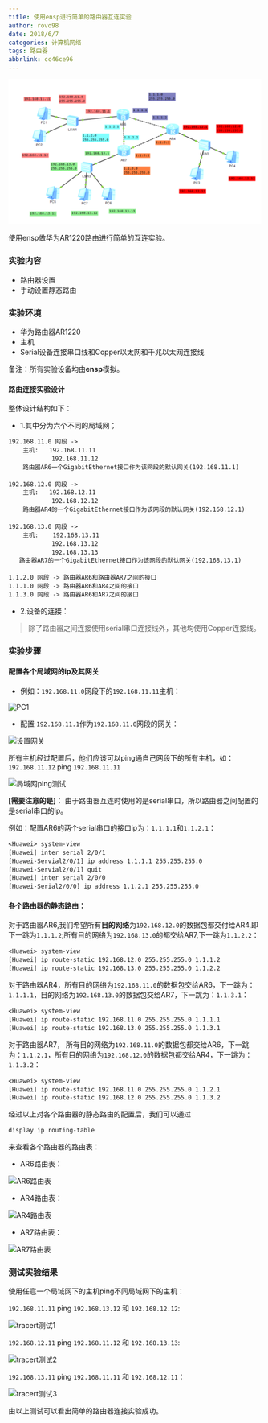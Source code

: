 ```yaml
---
title: 使用ensp进行简单的路由器互连实验
author: rovo98
date: 2018/6/7
categories: 计算机网络
tags: 路由器
abbrlink: cc46ce96
---
```


![](/images/ensp_路由连接实验/route-structure.png)

使用ensp做华为AR1220路由进行简单的互连实验。

<!-- more -->

### 实验内容

- 路由器设置
- 手动设置静态路由

### 实验环境

- 华为路由器AR1220
- 主机
- Serial设备连接串口线和Copper以太网和千兆以太网连接线

备注：所有实验设备均由**ensp**模拟。

#### 路由连接实验设计

整体设计结构如下：

- 1.其中分为六个不同的局域网；

```txt
192.168.11.0 网段 ->
    主机:   192.168.11.11
            192.168.11.12
    路由器AR6一个GigabitEthernet接口作为该网段的默认网关(192.168.11.1)

192.168.12.0 网段 ->
    主机:   192.168.12.11
            192.168.12.12
    路由器AR4的一个GigabitEthernet接口作为该网段的默认网关(192.168.12.1)

192.168.13.0 网段 ->
    主机:    192.168.13.11
            192.168.13.12
            192.168.13.13
   路由器AR7的一个GigabitEthernet接口作为该网段的默认网关(192.168.13.1)
   
1.1.2.0 网段 -> 路由器AR6和路由器AR7之间的接口
1.1.1.0 网段 -> 路由器AR6和AR4之间的接口
1.1.3.0 网段 -> 路由器AR6和AR7之间的接口
```

- 2.设备的连接：

> 除了路由器之间连接使用serial串口连接线外，其他均使用Copper连接线。

### 实验步骤

#### 配置各个局域网的ip及其网关

- 例如：``192.168.11.0``网段下的``192.168.11.11``主机：

![PC1](pc1_setting.png)

- 配置 ``192.168.11.1``作为``192.168.11.0``网段的网关：

![设置网关](gateway1.png)

所有主机经过配置后，他们应该可以ping通自己网段下的所有主机，如：``192.168.11.12`` ping ``192.168.11.11``

![局域网ping测试](pingTest.png)

**[需要注意的是]**： 由于路由器互连时使用的是serial串口，所以路由器之间配置的是serial串口的ip。

例如：配置AR6的两个serial串口的接口ip为：``1.1.1.1``和``1.1.2.1``：

```txt
<Huawei> system-view
[Huawei] inter serial 2/0/1
[Huawei-Servial2/0/1] ip address 1.1.1.1 255.255.255.0
[Huawei-Servial2/0/1] quit
[Huawei] inter serial 2/0/0
[Huawei-Serial2/0/0] ip address 1.1.2.1 255.255.255.0
```

#### 各个路由器的静态路由：

对于路由器AR6,我们希望所有**目的网络**为``192.168.12.0``的数据包都交付给AR4,即下一跳为``1.1.1.2``;所有目的网络为``192.168.13.0``的都交给AR7,下一跳为``1.1.2.2``：

```txt
<Huawei> system-view
[Huawei] ip route-static 192.168.12.0 255.255.255.0 1.1.1.2
[Huawei] ip route-static 192.168.13.0 255.255.255.0 1.1.2.2
```

对于路由器AR4，所有目的网络为``192.168.11.0``的数据包交给AR6，下一跳为：``1.1.1.1``，目的网络为``192.168.13.0``的数据包交给AR7，下一跳为：``1.1.3.1``：

```txt
<Huawei> system-view
[Huawei] ip route-static 192.168.11.0 255.255.255.0 1.1.1.1
[Huawei] ip route-static 192.168.13.0 255.255.255.0 1.1.3.1
```

对于路由器AR7， 所有目的网络为``192.168.11.0``的数据包都交给AR6，下一跳为：``1.1.2.1``，所有目的网络为``192.168.12.0``的数据包都交给AR4，下一跳为：``1.1.3.2``：

```txt
<Huawei> system-view
[Huawei] ip route-static 192.168.11.0 255.255.255.0 1.1.2.1
[Huawei] ip route-static 192.168.12.0 255.255.255.0 1.1.3.2
```

经过以上对各个路由器的静态路由的配置后，我们可以通过
```txt
display ip routing-table
```
来查看各个路由器的路由表：

- AR6路由表：

![AR6路由表](route1_info.png)

- AR4路由表：

![AR4路由表](route2_info.png)

- AR7路由表：

![AR7路由表](route3_info.png)

### 测试实验结果

使用任意一个局域网下的主机ping不同局域网下的主机：

``192.168.11.11`` ping ``192.168.13.12`` 和 ``192.168.12.12``:

![tracert测试1](tracert1.png)

``192.168.12.11`` ping ``192.168.11.12`` 和 ``192.168.13.13``:

![tracert测试2](tracert2.png)

``192.168.13.11`` ping ``192.168.11.11`` 和 ``192.168.12.11``：

![tracert测试3](tracert3.png)

由以上测试可以看出简单的路由器连接实验成功。

